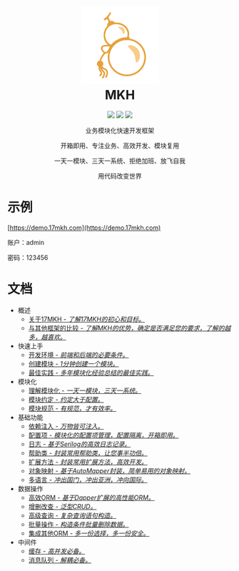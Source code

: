 <h1 align="center">
  <img src="./img/logo.png" alt="17MKH" width="175"/>
<br>
MKH
</h1>

<p align="center">
  <a href="https://github.com/17MKH/Mkh/blob/main/LICENSE"><img src="https://img.shields.io/github/license/17MKH/Mkh"></a>
  <a href="https://www.nuget.org/packages/Mkh.Host.Web/"><img src="https://img.shields.io/nuget/v/Mkh.Host.Web"></a>
  <a href="https://www.npmjs.com/package/mkh-ui"><img src="https://img.shields.io/npm/v/mkh-ui"></a>
</p>
<p align="center">业务模块化快速开发框架</p>
<p align="center">开箱即用、专注业务、高效开发、模块复用</p>
<p align="center">一天一模块、三天一系统、拒绝加班、放飞自我</p>
<p align="center">用代码改变世界</p>

# 示例

[https://demo.17mkh.com](https://demo.17mkh.com)

账户：admin

密码：123456
# 文档

- 概述
  - [关于17MKH - *了解17MKH的初心和目标。*](https://wiki.17mkh.com/zh/overview/about)
  - [与其他框架的比较 - *了解MKH的优势，确定是否满足您的要求，了解的越多，越喜欢。*](https://wiki.17mkh.com/zh/overview/compare)
- 快速上手
  - [开发环境 - *前端和后端的必要条件。*](https://wiki.17mkh.com/zh/start/env)
  - [创建模块 - *1分钟创建一个模块。*](https://wiki.17mkh.com/zh/start/createModule)
  - [最佳实践 - *多年模块化经验总结的最佳实践。*](https://wiki.17mkh.com/zh/start/bestPractice)
- 模块化
  - [理解模块化 - *一天一模块，三天一系统。*](https://wiki.17mkh.com/zh/module/start)
  - [模块约定 - *约定大于配置。*](https://wiki.17mkh.com/zh/module/convention)
  - [模块规范 - *有规范，才有效率。*](https://wiki.17mkh.com/zh/module/specification)
- 基础功能
  - [依赖注入 - *万物皆可注入。*](https://wiki.17mkh.com/zh/fundamentals/di)
  - [配置项 - *模块化的配置项管理，配置隔离，开箱即用。*](https://wiki.17mkh.com/zh/fundamentals/config)
  - [日志 - *基于Serilog的高效日志记录。*](https://wiki.17mkh.com/zh/fundamentals/logger)
  - [帮助类 - *封装常用帮助类，让您事半功倍。*](https://wiki.17mkh.com/zh/fundamentals/helper)
  - [扩展方法 - *封装常用扩展方法，高效开发。*](https://wiki.17mkh.com/zh/fundamentals/extend)
  - [对象映射 - *基于AutoMapper封装，简单易用的对象映射。*](https://wiki.17mkh.com/zh/fundamentals/objectMap)
  - [多语言 - *冲出国门，冲出亚洲，冲向国际。*](https://wiki.17mkh.com/zh/fundamentals/lang)
- 数据操作
  - [高效ORM - *基于Dapper扩展的高性能ORM。*](https://wiki.17mkh.com/zh/data/orm)
  - [增删改查 - *泛型CRUD。*](https://wiki.17mkh.com/zh/data/crud)
  - [高级查询 - *复杂查询语句构造。*](https://wiki.17mkh.com/zh/data/query)
  - [批量操作 - *构造条件批量删除数据。*](https://wiki.17mkh.com/zh/data/bulk)
  - [集成其他ORM - *多一份选择，多一份安全。*](https://wiki.17mkh.com/zh/data/other)
- 中间件
  - [缓存 - *高并发必备。*](https://wiki.17mkh.com/zh/middleware/cache)
  - [消息队列 - *解耦必备。*](https://wiki.17mkh.com/zh/middleware/mq)